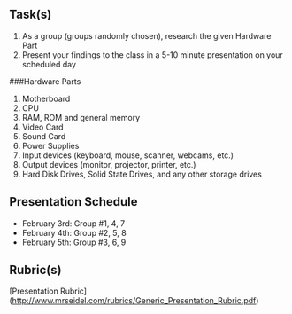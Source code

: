 Task(s)
-------
1. As a group (groups randomly chosen), research the given Hardware Part
2. Present your findings to the class in a 5-10 minute presentation on your scheduled day

###Hardware Parts
1. Motherboard 
2. CPU 
3. RAM, ROM and general memory 
4. Video Card 
5. Sound Card 
6. Power Supplies 
7. Input devices (keyboard, mouse, scanner, webcams, etc.) 
8. Output devices (monitor, projector, printer, etc.) 
9. Hard Disk Drives, Solid State Drives, and any other storage drives 

Presentation Schedule
------------------

- February 3rd: Group #1, 4, 7
- February 4th: Group #2, 5, 8
- February 5th: Group #3, 6, 9

Rubric(s)
---------
[Presentation Rubric] (http://www.mrseidel.com/rubrics/Generic_Presentation_Rubric.pdf)
